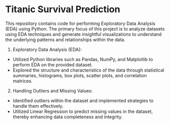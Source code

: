 # Titanic Survival Prediction

This repository contains code for performing Exploratory Data Analysis (EDA) using Python. The primary focus of this project is to analyze datasets using EDA techniques and generate insightful visualizations to understand the underlying patterns and relationships within the data.

1. Exploratory Data Analysis (EDA):
- Utilized Python libraries such as Pandas, NumPy, and Matplotlib to perform EDA on the provided dataset.
- Explored the structure and characteristics of the data through statistical summaries, histograms, box plots, scatter plots, and correlation matrices.
  
2.  Handling Outliers and Missing Values:
- Identified outliers within the dataset and implemented strategies to handle them effectively.
- Utilized Linear Regression to predict missing values in the dataset, thereby enhancing data completeness and integrity.
